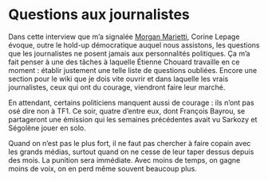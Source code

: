 # Questions aux journalistes

Dans cette interview que m’a signalée [Morgan Marietti](http://oserledire.typepad.fr/nous_bloguons_pour_vous/2007/02/corinne_lepage_.html), Corine Lepage évoque, outre le hold-up démocratique auquel nous assistons, les questions que les journalistes ne posent jamais aux personnalités politiques. Ça m’a fait penser à une des tâches à laquelle Étienne Chouard travaille en ce moment : établir justement une telle liste de questions oubliées. Encore une section pour le wiki que je dois vite ouvrir et dans laquelle les vrais journalistes, ceux qui ont du courage, viendront faire leur marché.

<div></div>

En attendant, certains politiciens manquent aussi de courage : ils n’ont pas osé dire non à TF1. Ce soir, quatre d’entre eux, dont François Bayrou, se partageront une émission qui les semaines précédentes avait vu Sarkozy et Ségolène jouer en solo.

Quand on n’est pas le plus fort, il ne faut pas chercher à faire copain avec les grands médias, surtout quand on ne cesse de leur taper dessus depuis des mois. La punition sera immédiate. Avec moins de temps, on gagne moins de voix, on en perd même souvent beaucoup plus.